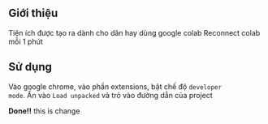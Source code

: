 ## Giới thiệu
Tiện ích được tạo ra dành cho dân hay dùng google colab
Reconnect colab mỗi 1 phút

## Sử dụng
Vào google chrome, vào phần extensions, bật chế độ <code>developer mode</code>.
Ấn vào <code>Load unpacked</code> và trỏ vào đường dẫn của project

<strong>Done!!</strong>
this is change